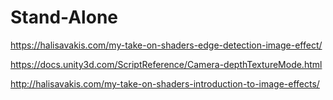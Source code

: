 # Stand-Alone
https://halisavakis.com/my-take-on-shaders-edge-detection-image-effect/ 


https://docs.unity3d.com/ScriptReference/Camera-depthTextureMode.html


http://halisavakis.com/my-take-on-shaders-introduction-to-image-effects/
